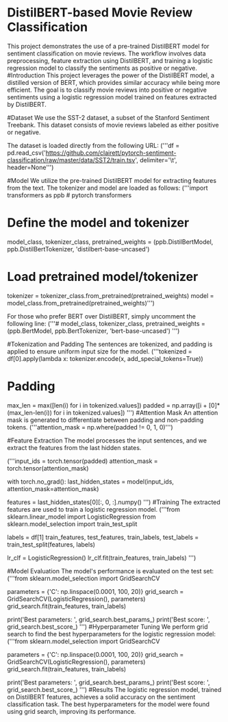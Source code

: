 # DistilBERT-based Movie Review Classification
This project demonstrates the use of a pre-trained DistilBERT model for sentiment classification on movie reviews. The workflow involves data preprocessing, feature extraction using DistilBERT, and training a logistic regression model to classify the sentiments as positive or negative.
#Introduction
This project leverages the power of the DistilBERT model, a distilled version of BERT, which provides similar accuracy while being more efficient. The goal is to classify movie reviews into positive or negative sentiments using a logistic regression model trained on features extracted by DistilBERT.

#Dataset
We use the SST-2 dataset, a subset of the Stanford Sentiment Treebank. This dataset consists of movie reviews labeled as either positive or negative.

The dataset is loaded directly from the following URL:
('''df = pd.read_csv('https://github.com/clairett/pytorch-sentiment-classification/raw/master/data/SST2/train.tsv', delimiter='\t', header=None''')

#Model
We utilize the pre-trained DistilBERT model for extracting features from the text. The tokenizer and model are loaded as follows:
('''import transformers as ppb  # pytorch transformers

# Define the model and tokenizer
model_class, tokenizer_class, pretrained_weights = (ppb.DistilBertModel, ppb.DistilBertTokenizer, 'distilbert-base-uncased')

# Load pretrained model/tokenizer
tokenizer = tokenizer_class.from_pretrained(pretrained_weights)
model = model_class.from_pretrained(pretrained_weights)''')

For those who prefer BERT over DistilBERT, simply uncomment the following line:
('''# model_class, tokenizer_class, pretrained_weights = (ppb.BertModel, ppb.BertTokenizer, 'bert-base-uncased')
''')

#Tokenization and Padding
The sentences are tokenized, and padding is applied to ensure uniform input size for the model.
('''tokenized = df[0].apply(lambda x: tokenizer.encode(x, add_special_tokens=True))

# Padding
max_len = max([len(i) for i in tokenized.values])
padded = np.array([i + [0]*(max_len-len(i)) for i in tokenized.values])
''')
#Attention Mask
An attention mask is generated to differentiate between padding and non-padding tokens.
('''attention_mask = np.where(padded != 0, 1, 0)''')

#Feature Extraction
The model processes the input sentences, and we extract the features from the last hidden states.

('''input_ids = torch.tensor(padded)
attention_mask = torch.tensor(attention_mask)

with torch.no_grad():
    last_hidden_states = model(input_ids, attention_mask=attention_mask)

features = last_hidden_states[0][:, 0, :].numpy()
''')
#Training
The extracted features are used to train a logistic regression model.
('''from sklearn.linear_model import LogisticRegression
from sklearn.model_selection import train_test_split

labels = df[1]
train_features, test_features, train_labels, test_labels = train_test_split(features, labels)

lr_clf = LogisticRegression()
lr_clf.fit(train_features, train_labels)
''')

#Model Evaluation
The model's performance is evaluated on the test set:
('''from sklearn.model_selection import GridSearchCV

parameters = {'C': np.linspace(0.0001, 100, 20)}
grid_search = GridSearchCV(LogisticRegression(), parameters)
grid_search.fit(train_features, train_labels)

print('Best parameters: ', grid_search.best_params_)
print('Best score: ', grid_search.best_score_)
''')
#Hyperparameter Tuning
We perform grid search to find the best hyperparameters for the logistic regression model:
('''from sklearn.model_selection import GridSearchCV

parameters = {'C': np.linspace(0.0001, 100, 20)}
grid_search = GridSearchCV(LogisticRegression(), parameters)
grid_search.fit(train_features, train_labels)

print('Best parameters: ', grid_search.best_params_)
print('Best score: ', grid_search.best_score_)
''')
#Results
The logistic regression model, trained on DistilBERT features, achieves a solid accuracy on the sentiment classification task. The best hyperparameters for the model were found using grid search, improving its performance.
